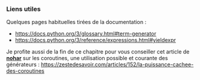 ### Liens utiles

Quelques pages habituelles tirées de la documentation :

* <https://docs.python.org/3/glossary.html#term-generator>
* <https://docs.python.org/3/reference/expressions.html#yieldexpr>

Je profite aussi de la fin de ce chapitre pour vous conseiller cet article de [**nohar**](https://zestedesavoir.com/membres/voir/nohar/) sur les coroutines, une utilisation possible et courante des générateurs : <https://zestedesavoir.com/articles/152/la-puissance-cachee-des-coroutines>
